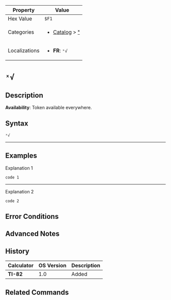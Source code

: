 | Property      | Value |
|---------------|-------|
| Hex Value     | `$F1`|
| Categories    | <ul><li>[Catalog](../categories/Catalog.md) > [ˣ](../categories/Catalog.md#ˣ)</li></ul> |
| Localizations | <ul><li><b>FR</b>: `ˣ√`</li></ul> |

# `ˣ√`

## Description



<b>Availability</b>: Token available everywhere.

## Syntax
`ˣ√`

<hr>

## Examples

Explanation 1
```ti-basic
code 1
```
---
Explanation 2
```ti-basic
code 2
```

## Error Conditions


## Advanced Notes


## History
| Calculator | OS Version | Description |
|------------|------------|-------------|
| <b>TI-82</b> | 1.0 | Added

## Related Commands

    